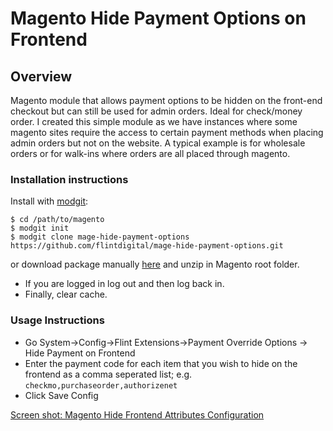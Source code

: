 # Magento Hide Payment Options on Frontend
## Overview
Magento module that allows payment options to be hidden on the front-end checkout but can still be used for admin orders. Ideal for check/money order. I created this simple module as we have instances where some magento sites require the access to certain payment methods when placing admin orders but not on the website. A typical example is for wholesale orders or for walk-ins where orders are all placed through magento. 

### Installation instructions

Install with [modgit](https://github.com/jreinke/modgit):

    $ cd /path/to/magento
    $ modgit init
    $ modgit clone mage-hide-payment-options https://github.com/flintdigital/mage-hide-payment-options.git

or download package manually [here](https://github.com/flintdigital/mage-hide-payment-options/archive/master.zip) and unzip in Magento root folder.
* If you are logged in log out and then log back in. 
* Finally, clear cache.

### Usage Instructions
* Go System->Config->Flint Extensions->Payment Override Options -> Hide Payment on Frontend
* Enter the payment code for each item that you wish to hide on the frontend as a comma seperated list; e.g. `checkmo,purchaseorder,authorizenet`
* Click Save Config

[Screen shot: Magento Hide Frontend Attributes Configuration](https://www.evernote.com/shard/s484/sh/c555e90e-1bea-45ae-95bc-19cff211b8f6/f667f3945b4c4b6a7b4a8e84966e2187)
